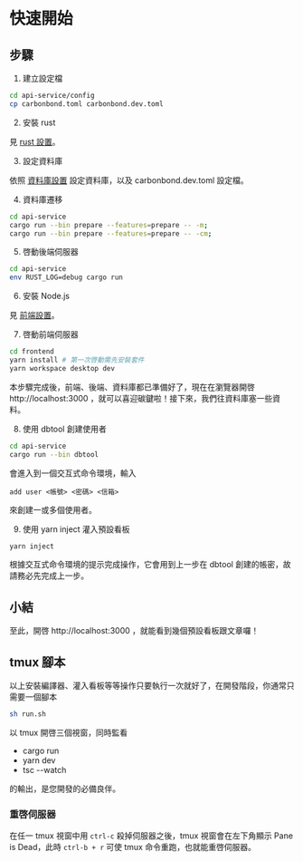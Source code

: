 # 快速開始

## 步驟

1. 建立設定檔
```sh
cd api-service/config
cp carbonbond.toml carbonbond.dev.toml
```

2. 安裝 rust

見 [rust 設置](./rust設置.md#安裝)。

3. 設定資料庫

依照 [資料庫設置](./資料庫設置.md) 設定資料庫，以及 carbonbond.dev.toml 設定檔。

4. 資料庫遷移
```sh
cd api-service
cargo run --bin prepare --features=prepare -- -m;
cargo run --bin prepare --features=prepare -- -cm;
```

5. 啓動後端伺服器
```sh
cd api-service
env RUST_LOG=debug cargo run
```

6. 安裝 Node.js

見 [前端設置](./前端設置.md#安裝)。

7. 啓動前端伺服器
```sh
cd frontend
yarn install # 第一次啓動需先安裝套件
yarn workspace desktop dev
```
本步驟完成後，前端、後端、資料庫都已準備好了，現在在瀏覽器開啓 http://localhost:3000 ，就可以喜迎碳鍵啦！接下來，我們往資料庫塞一些資料。 


8. 使用 dbtool 創建使用者
```sh
cd api-service
cargo run --bin dbtool
```
會進入到一個交互式命令環境，輸入
```
add user <帳號> <密碼> <信箱>
```
來創建一或多個使用者。

9. 使用 yarn inject 灌入預設看板
```sh
yarn inject
```
根據交互式命令環境的提示完成操作，它會用到上一步在 dbtool 創建的帳密，故請務必先完成上一步。

## 小結
至此，開啓 http://localhost:3000 ，就能看到幾個預設看板跟文章囉！

## tmux 腳本
以上安裝編譯器、灌入看板等等操作只要執行一次就好了，在開發階段，你通常只需要一個腳本
```sh
sh run.sh
```
以 tmux 開啓三個視窗，同時監看
- cargo run
- yarn dev
- tsc --watch

的輸出，是您開發的必備良伴。

### 重啓伺服器

在任一 tmux 視窗中用 `ctrl-c` 殺掉伺服器之後，tmux 視窗會在左下角顯示 Pane is Dead，此時 `ctrl-b + r` 可使 tmux 命令重跑，也就能重啓伺服器。
